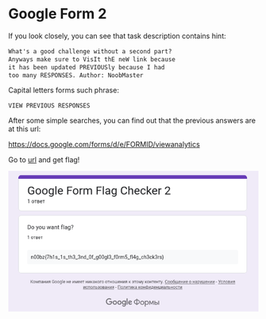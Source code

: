 # Google Form 2


If you look closely, you can see that task description contains hint:

```
What's a good challenge without a second part?
Anyways make sure to VisIt thE neW link because
it has been updated PREVIOUSly because I had
too many RESPONSES. Author: NoobMaster
```

Сapital letters forms such phrase:

```
VIEW PREVIOUS RESPONSES
```

After some simple searches, you can find out that the previous answers are at this url:

https://docs.google.com/forms/d/e/FORMID/viewanalytics

Go to [url](https://docs.google.com/forms/d/e/1FAIpQLSd9-GMq2s_HTEE0Wv3UL2sNo3DSg1UBpyacOmoCZYuEymBAxw/viewanalytics) and get flag!


![Google Forms screenshot](googleform.png)
